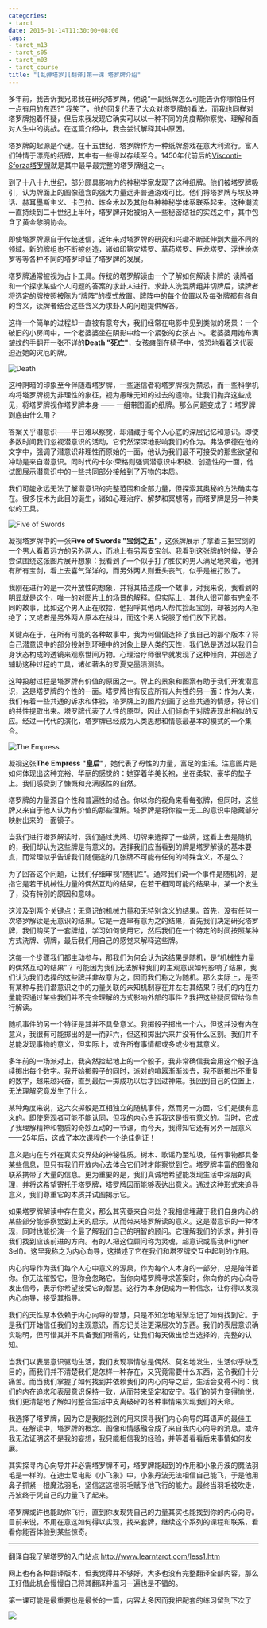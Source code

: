 ```yaml
---
categories:
- tarot
date: 2015-01-14T11:30:00+08:00
tags:
- tarot_m13
- tarot_s05
- tarot_m03
- tarot_course
title: "[乱弹塔罗][翻译]第一课 塔罗牌介绍"
---
```


多年前，我告诉我兄弟我在研究塔罗牌，他说“一副纸牌怎么可能告诉你哪怕任何一点有用的东西?” 我笑了，他的回复代表了大众对塔罗牌的看法。而我也同样对塔罗牌抱着怀疑，但后来我发现它确实可以以一种不同的角度帮你察觉、理解和面对人生中的挑战。在这篇介绍中，我会尝试解释其中原因。

塔罗牌的起源是个谜。在十五世纪，塔罗牌作为一种纸牌游戏在意大利流行。富人们钟情于漂亮的纸牌，其中有一些得以存续至今。1450年代前后的[Visconti-Sforza塔罗牌](http://en.wikipedia.org/wiki/Visconti-Sforza_tarot_deck)就是其中最早最完整的塔罗牌组之一。

<!--more-->

到了十八十九世纪，部分颇具影响力的神秘学家发现了这种纸牌。他们被塔罗牌吸引，认为牌面上的图像蕴含的强大力量远非普通游戏可比。他们将塔罗牌与埃及神话、赫耳墨斯主义、卡巴拉、炼金术以及其他各种神秘学体系联系起来。这种潮流一直持续到二十世纪上半叶，塔罗牌开始被纳入一些秘密结社的实践之中，其中包含了黄金黎明协会。

即使塔罗牌源自于传统迷信，近年来对塔罗牌的研究和兴趣不断延伸到大量不同的领域。新的牌组也不断被创造，诸如印第安塔罗、草药塔罗、巨龙塔罗、浮世绘塔罗等等各种不同的塔罗印证了塔罗牌的发展。

塔罗牌通常被视为占卜工具。传统的塔罗解读由一个了解如何解读卡牌的
读牌者和一个探求某些个人问题的答案的求卦人进行。求卦人洗混牌组并切牌后，读牌者将选定的牌按照被陈为“牌阵”的模式放置。牌阵中的每个位置以及每张牌都有各自的含义，读牌者结合这些含义为求卦人的问题提供解答。

这样一个简单的过程却一直被有意夸大，我们经常在电影中见到类似的场景：一个破旧的小房间中，一个老婆婆坐在阴影中给一个紧张的女孩占卜。老婆婆用她布满皱纹的手翻开一张不详的**Death "死亡"**，女孩瘫倒在椅子中，惊恐地看着这代表迫近她的灾厄的牌。

![Death](/img/2015-q1/maj13s.gif)

这种阴暗的印象至今伴随着塔罗牌，一些迷信者将塔罗牌视为禁忌，而一些科学机构将塔罗牌视为非理性的象征，视为愚昧无知的过去的遗物。让我们抛弃这些成见，将塔罗牌视作塔罗牌本身 —— 一组带图画的纸牌。那么问题变成了：塔罗牌到底由什么用？

答案关乎潜意识——平日难以察觉，却潜藏于每个人心底的深层记忆和意识。即使多数时间我们忽视潜意识的活动，它仍然深深地影响我们的作为。弗洛伊德在他的文字中，强调了潜意识非理性而原始的一面，他认为我们最不可接受的那些欲望和冲动是来自潜意识。同时代的卡尔·荣格则强调潜意识中积极、创造性的一面，他试图展示潜意识中的一些共同部分接触到了万物的本质。

我们可能永远无法了解潜意识的完整范围和全部力量，但探索其奥秘的方法确实存在。很多技术为此目的诞生，诸如心理治疗、解梦和冥想等，而塔罗牌是另一种类似的工具。

![Five of Swords](/img/2015-q1/s5s.gif)

凝视塔罗牌中的一张**Five of Swords "宝剑之五"**，这张牌展示了拿着三把宝剑的一个男人看着远方的另外两人，而地上有另两支宝剑。我看到这张牌的时候，便会尝试围绕这张图片展开想象：我看到了一个似乎打了胜仗的男人满足地笑着，他拥有所有宝剑，看上去喜气洋洋的，而另外两人则垂头丧气，似乎是被打败了。

我刚在进行的是一次开放性的想象，并将其描述成一个故事，对我来说，我看到的明显就是这个，唯一的对图片上的场景的解释。但实际上，其他人很可能有完全不同的故事，比如这个男人正在收拾，他招呼其他两人帮忙捡起宝剑，却被另两人拒绝了；又或者是另外两人原本在战斗，而这个男人说服了他们放下武器。

关键点在于，在所有可能的各种故事中，我为何偏偏选择了我自己的那个版本？将自己潜意识中的部分投射到环境中的对象上是人类的天性，我们总是透过以我们自身状态构成的透镜来观察世间万物。心理治疗师很早就发现了这种倾向，并创造了辅助这种过程的工具，诸如著名的罗夏克墨渍测验。

这种投射过程是塔罗牌有价值的原因之一。牌上的景象和图案有助于我们开发潜意识，这是塔罗牌的个性的一面。塔罗牌也有反应所有人共性的另一面：作为人类，我们有着一些共通的诉求和体验，塔罗牌上的图片刻画了这些共通的情感，将它们的共性提取出来。塔罗牌代表了人性的原型，因此人们倾向于对牌表现出相似的反应。经过一代代的演化，塔罗牌已经成为人类思想和情感最基本的模式的一个集合。

![The Empress](/img/2015-q1/maj03s.gif)

凝视这张**The Empress "皇后"**，她代表了母性的力量，富足的生活。注意图片是如何体现出这种充裕、华丽的感觉的：她穿着华美长袍，坐在柔软、豪华的垫子上。我们感受到了慷慨和充满感性的自然。

塔罗牌的力量源自个性和普遍性的结合。你以你的视角来看每张牌，但同时，这些牌又来自于他人认为有价值的那些理解。塔罗牌是将你独一无二的意识中隐藏部分映射出来的一面镜子。

当我们进行塔罗解读时，我们通过洗牌、切牌来选择了一些牌，这看上去是随机的，我们却认为这些牌是有意义的。选择我们应当看到的牌是塔罗解读的基本要点，而常理似乎告诉我们随便选的几张牌不可能有任何的特殊含义，不是么？

为了回答这个问题，让我们仔细审视“随机性”。通常我们说一个事件是随机的，是指它是若干机械性力量的偶然互动的结果，在若干相同可能的结果中，某一个发生了，没有特别的原因和意味。

这涉及到两个关键点：无意识的机械力量和无特别含义的结果。首先，没有任何一次塔罗解读是无意识的结果。它是一连串有意为之的结果，首先我们决定研究塔罗牌，我们购买了一套牌组，学习如何使用它，然后我们在一个特定的时间按照某种方式洗牌、切牌，最后我们用自己的感觉来解释这些牌。

这每一个步骤我们都主动参与，那我们为何会认为这结果是随机，是“机械性力量的偶然互动的结果”？ 可能因为我们无法解释我们的主观意识如何影响了结果，我们认为我们选择的这些牌并非故意为之，因而我们称之为随机。那么实际上，是否有某种与我们潜意识之中的力量关联的未知机制存在并左右其结果？我们的内在力量能否通过某些我们并不完全理解的方式影响外部的事件？我把这些疑问留给你自行解读。

随机事件的另一个特征是其并不具备意义。我掷骰子掷出一个六，但这并没有内在意义，我很有可能掷出的是一而非六，但这和掷出六来并没有什么区别。我们并不总能发现事物的意义，但实际上，或许所有事情都或多或少有其意义。

多年前的一场派对上，我突然捡起地上的一个骰子，我非常确信我会用这个骰子连续掷出每个数字。我开始掷骰子的同时，派对的喧嚣渐渐淡去，我不断掷出不重复的数字，越来越兴奋，直到最后一掷成功以后才回过神来。我回到自己的位置上，无法理解究竟发生了什么。

某种角度来说，这六次掷骰是互相独立的随机事件，然而另一方面，它们是很有意义的。即使旁观者可能不能认同，但我的内心告诉我这是很有意义的。当时，它成了我理解精神和物质的奇妙互动的一节课，而今天，我得知它还有另外一层意义——25年后，这成了本次课程的一个绝佳例证！

意义是内在与外在真实交界处的神秘性质。树木、歌谣乃至垃圾，任何事物都具备某些信息，但只有我们开放内心去体会它们时才能察觉到它。塔罗牌丰富的图像和联系携带了大量的信息。更为重要的是，我们真诚地希望能发现生活中深层的真理，并将这希望寄托于塔罗牌，塔罗牌因而能够表达出意义。通过这种形式来追寻意义，我们尊重它的本质并试图揭示它。

如果塔罗牌解读中存在意义，那么其究竟来自何处？我相信埋藏于我们自身内心的某些部分能够察觉到上天的启示，从而带来塔罗解读的意义。这是潜意识的一种体现，同时也能扮演一个最了解我们自己的明智的顾问。它理解我们的诉求，并引导我们找到应该前进的方向。有的人把这位顾问称为灵魂，超意识或高我(Higher Self)。这里我称之为内心向导，这描述了它在我们和塔罗牌交互中起到的作用。

内心向导作为我们每个人心中意义的源泉，作为每个人本身的一部分，总是陪伴着你。你无法摧毁它，但你会忽略它。当你向塔罗牌寻求答案时，你向你的内心向导发出信号，表示你希望接受它的智慧。这行为本身便成为一种信念，让你得以发现内心向导，接受其指导。

我们的天性原本依赖于内心向导的智慧，只是不知怎地渐渐忘记了如何找到它。于是我们开始信任我们的主观意识，而忘记关注更深层次的东西。我们的表层意识确实聪明，但可惜其并不具备我们所需的，让我们每天做出恰当选择的，完整的认知。

当我们以表层意识驱动生活，我们发现事情总是偶然、莫名地发生，生活似乎缺乏目的，而我们并不清楚我们是怎样一种存在，又究竟需要什么东西，这令我们十分痛苦。而当我们掌握了如何找到并依赖我们的内心向导之后，生活会变得不同：我们的内在追求和表层意识保持一致，从而带来坚定和安宁。我们的努力变得愉悦，我们更清楚地了解如何整合生活中支离破碎的各种事情来实现我们的天命。

我选择了塔罗牌，因为它是我能找到的用来探寻我们内心向导的耳语声的最佳工具。在解读中，塔罗牌的概念、图像和情感融合成了来自我内心向导的消息，或许我无法证明这不是我的妄想，我只能相信我的经验，并等着看看后来事情如何发展。

其实探寻内心向导并非必需塔罗牌不可，塔罗牌能起到的作用和小象丹波的魔法羽毛是一样的。在迪士尼电影《小飞象》中，小象丹波无法相信自己能飞，于是他用鼻子抓紧一根魔法羽毛，坚信这这根羽毛赋予他飞行的能力。最终当羽毛被吹走，丹波终于凭自己的力量飞了起来。

塔罗牌或许也能助你飞行，直到你发现凭自己的力量其实也能找到你的内心向导。目前来说，不用在意这如何得以实现，找来套牌，继续这个系列的课程和联系，看看你能否体验到某些惊奇。

--------

翻译自我了解塔罗的入门站点 <http://www.learntarot.com/less1.htm>

网上也有各种翻译版本，但我觉得并不够好，大多也没有完整翻译全部内容，那么正好借此机会慢慢自己将其翻译并温习一遍也是不错的。

第一课可能是最重要也是最长的一篇，内容太多因而我把配套的练习留到下次了

![](/img/2015-q1/dumbo.jpg)

